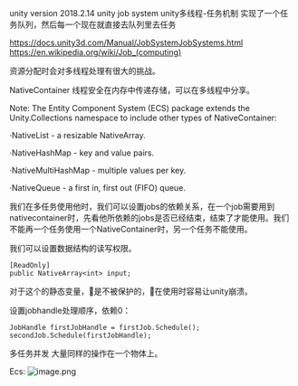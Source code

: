 unity version 2018.2.14
unity job system 
unity多线程-任务机制
实现了一个任务队列，然后每一个现在就直接去队列里去任务

https://docs.unity3d.com/Manual/JobSystemJobSystems.html
https://en.wikipedia.org/wiki/Job_(computing)

资源分配时会对多线程处理有很大的挑战。

NativeContainer
线程安全在内存中传递存储，可以在多线程中分享。

Note: The Entity Component System (ECS) package extends the Unity.Collections namespace to include other types of NativeContainer:

·NativeList - a resizable NativeArray.

·NativeHashMap - key and value pairs.

·NativeMultiHashMap - multiple values per key.

·NativeQueue - a first in, first out (FIFO) queue.


我们在多任务使用他时，我们可以设置jobs的依赖关系，在一个job需要用到nativecontainer时，先看他所依赖的jobs是否已经结束，结束了才能使用。我们不能再一个任务使用一个NativeContainer时，另一个任务不能使用。

我们可以设置数据结构的读写权限。
````
[ReadOnly]
public NativeArray<int> input;
````
对于这个的静态变量，是不被保护的，在使用时容易让unity崩溃。


设置jobhandle处理顺序，依赖0：

````
JobHandle firstJobHandle = firstJob.Schedule();
secondJob.Schedule(firstJobHandle);
````

多任务并发
大量同样的操作在一个物体上。


Ecs:
![image.png](https://upload-images.jianshu.io/upload_images/3438059-6d7189267e1e86bf.png?imageMogr2/auto-orient/strip%7CimageView2/2/w/1240)
